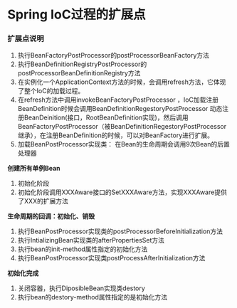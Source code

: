 # Spring IoC过程的扩展点

### 扩展点说明



1. 执行BeanFactoryPostProcessor的postProcessorBeanFactory方法
1. 执行BeanDefinitionRegistryPostProcessor的postProcessorBeanDefinitionRegistry方法
1. 在实例化一个ApplicationContext方法的时候，会调用refresh方法，它体现了整个IoC的加载过程。
1. 在refresh方法中调用invokeBeanFactoryPostProcessor ，IoC加载注册BeanDefinition时候会调用BeanDefinitionRegestoryPostProcessor 动态注册BeanDeinition(接口，RootBeanDefinition实现)，然后调用BeanFactoryPostProcessor（被BeanDefinitionRegestoryPostProcessor继承），在注册BeanDefinition的时候，可以对BeanFactory进行扩展。
1. 加载BeanPostProcessor实现类： 在Bean的生命周期会调用9次Bean的后置处理器

**创建所有单例Bean**
   
1. 初始化阶段
1. 初始化阶段调用XXXAware接口的SetXXXAware方法，实现XXXAware提供了XXX的扩展方法

**生命周期的回调：初始化、销毁**
   
1. 执行BeanPostProcessor实现类的postProcessorBeforeInitialization方法
1. 执行IntializingBean实现类的afterPropertiesSet方法
1. 执行bean的init-method属性指定的初始化方法
1. 执行BeanPostProcessor实现类postProcessAfterInitialization方法

**初始化完成**
   
1. 关闭容器，执行DiposibleBean实现类destory
1. 执行bean的destory-method属性指定的是初始化方法

